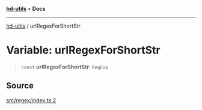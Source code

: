 [**hd-utils**](../README.md) • **Docs**

***

[hd-utils](../globals.md) / urlRegexForShortStr

# Variable: urlRegexForShortStr

> `const` **urlRegexForShortStr**: `RegExp`

## Source

[src/regex/index.ts:2](https://github.com/AhmadHddad/h-utils/blob/5c76ff5de068cee019fc632d9da2e395721bb48f/src/regex/index.ts#L2)

